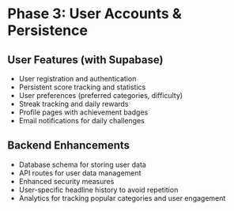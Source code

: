 # Phase 3: User Accounts & Persistence

## User Features (with Supabase)
- User registration and authentication
- Persistent score tracking and statistics
- User preferences (preferred categories, difficulty)
- Streak tracking and daily rewards
- Profile pages with achievement badges
- Email notifications for daily challenges

## Backend Enhancements
- Database schema for storing user data
- API routes for user data management
- Enhanced security measures
- User-specific headline history to avoid repetition
- Analytics for tracking popular categories and user engagement